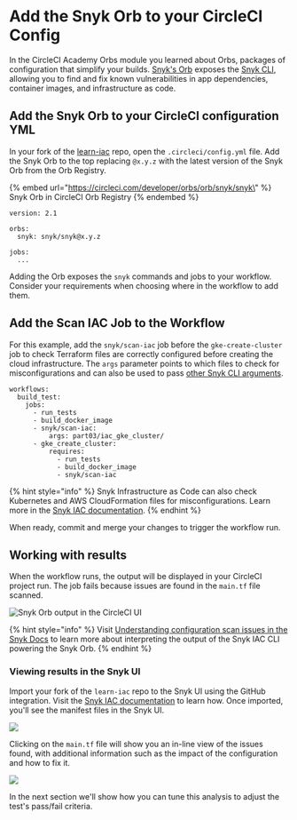 # Add the Snyk Orb to your CircleCI Config

In the CircleCI Academy Orbs module you learned about Orbs, packages of configuration that simplify your builds. [Snyk's Orb](https://circleci.com/developer/orbs/orb/snyk/snyk) exposes the [Snyk CLI](https://support.snyk.io/hc/en-us/articles/360003812578-CLI-reference), allowing you to find and fix known vulnerabilities in app dependencies, container images, and infrastructure as code.

## Add the Snyk Orb to your CircleCI configuration YML

In your fork of the [learn-iac](https://github.com/datapunkz/learn_iac) repo, open the `.circleci/config.yml` file. Add the Snyk Orb to the top replacing `@x.y.z` with the latest version of the Snyk Orb from the Orb Registry.

{% embed url="https://circleci.com/developer/orbs/orb/snyk/snyk\" %}
Snyk Orb in CircleCI Orb Registry
{% endembed %}

```
version: 2.1

orbs:
  snyk: snyk/snyk@x.y.z

jobs:
  ...
```

Adding the Orb exposes the `snyk` commands and jobs to your workflow. Consider your requirements when choosing where in the workflow to add them.

## Add the Scan IAC Job to the Workflow

For this example, add the `snyk/scan-iac` job before the `gke-create-cluster` job to check Terraform files are correctly configured before creating the cloud infrastructure. The `args` parameter points to which files to check for misconfigurations and can also be used to pass [other Snyk CLI arguments](https://support.snyk.io/hc/en-us/articles/360018728618-Test-your-configuration-files).

```
workflows:
  build_test:
    jobs:
      - run_tests
      - build_docker_image
      - snyk/scan-iac:
          args: part03/iac_gke_cluster/
      - gke_create_cluster:
          requires:
            - run_tests
            - build_docker_image
            - snyk/scan-iac
```

{% hint style="info" %}
Snyk Infrastructure as Code can also check Kubernetes and AWS CloudFormation files for misconfigurations. Learn more in the [Snyk IAC documentation](https://support.snyk.io/hc/en-us/articles/360018728618-Test-your-configuration-files).
{% endhint %}

When ready, commit and merge your changes to trigger the workflow run.

## Working with results

When the workflow runs, the output will be displayed in your CircleCI project run. The job fails because issues are found in the `main.tf` file scanned.

![Snyk Orb output in the CircleCI UI](https://partner-workshop-assets.s3.us-east-2.amazonaws.com/iac-job-run-fail.png)

{% hint style="info" %}
Visit [Understanding configuration scan issues in the Snyk Docs](https://support.snyk.io/hc/en-us/articles/360012499738-Understanding-configuration-scan-issues) to learn more about interpreting the output of the Snyk IAC CLI powering the Snyk Orb.
{% endhint %}

### Viewing results in the Snyk UI

Import your fork of the `learn-iac` repo to the Snyk UI using the GitHub integration. Visit the [Snyk IAC documentation](https://support.snyk.io/hc/en-us/articles/360011018938-Configure-your-integration-to-find-security-issues-in-your-Terraform-files) to learn how. Once imported, you'll see the manifest files in the Snyk UI.

![](https://partner-workshop-assets.s3.us-east-2.amazonaws.com/imported-iac-project.png)

Clicking on the `main.tf` file will show you an in-line view of the issues found, with additional information such as the impact of the configuration and how to fix it.

![](https://partner-workshop-assets.s3.us-east-2.amazonaws.com/iac-result-details.png)

In the next section we'll show how you can tune this analysis to adjust the test's pass/fail criteria.
